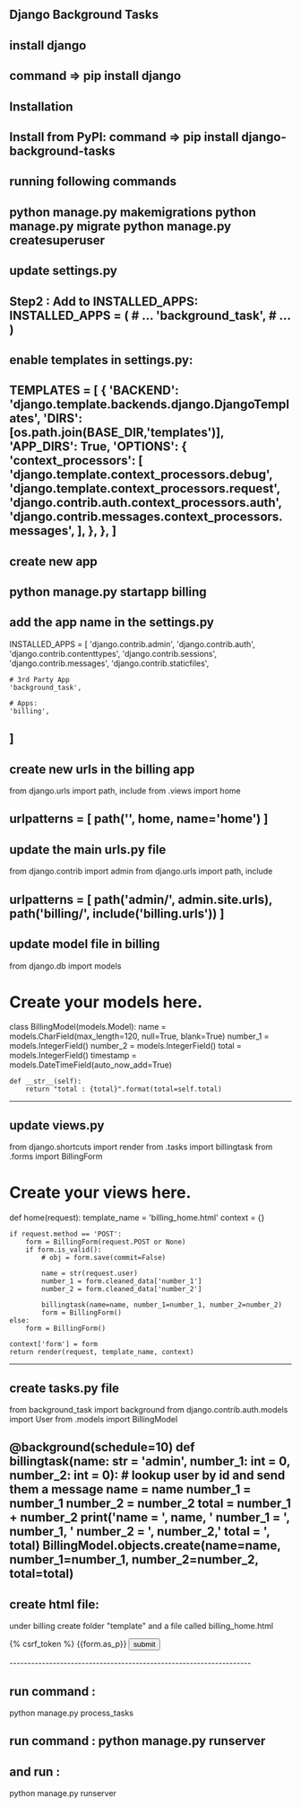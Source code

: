 Django Background Tasks
-------------------------------------------------------------------

install django 
--------------
command  => pip install django
-------------------------------------------------------------------

Installation
-------------
Install from PyPI:
command  =>  pip install django-background-tasks
-------------------------------------------------------------------

running following commands
--------------------------
python manage.py makemigrations
python manage.py migrate
python manage.py createsuperuser
-------------------------------------------------------------------

update settings.py
-------------------
Step2 : 
Add to INSTALLED_APPS:
	INSTALLED_APPS = (
		# ...
		'background_task',
		# ...
	)	
-------------------------------------------------------------------

enable templates in settings.py:
--------------------------------
TEMPLATES = [
    {
        'BACKEND': 'django.template.backends.django.DjangoTemplates',
        'DIRS': [os.path.join(BASE_DIR,'templates')],
        'APP_DIRS': True,
        'OPTIONS': {
            'context_processors': [
                'django.template.context_processors.debug',
                'django.template.context_processors.request',
                'django.contrib.auth.context_processors.auth',
                'django.contrib.messages.context_processors.messages',
            ],
        },
    },
]
-------------------------------------------------------------------

create new app
--------------
python manage.py startapp billing
-------------------------------------------------------------------

add the app name in the settings.py
-----------------------------------

INSTALLED_APPS = [
    'django.contrib.admin',
    'django.contrib.auth',
    'django.contrib.contenttypes',
    'django.contrib.sessions',
    'django.contrib.messages',
    'django.contrib.staticfiles',

    # 3rd Party App
    'background_task',

    # Apps:
    'billing',
]
-------------------------------------------------------------------

create new urls in the billing app
----------------------------------
from django.urls import path, include
from .views import home

urlpatterns = [
    path('', home, name='home')
]
-------------------------------------------------------------------

update the main urls.py file
-----------------------------
from django.contrib import admin
from django.urls import path, include

urlpatterns = [
    path('admin/', admin.site.urls),
    path('billing/', include('billing.urls'))
]
-------------------------------------------------------------------

update model file in billing
----------------------------
from django.db import models


# Create your models here.
class BillingModel(models.Model):
    name = models.CharField(max_length=120, null=True, blank=True)
    number_1 = models.IntegerField()
    number_2 = models.IntegerField()
    total = models.IntegerField()
    timestamp = models.DateTimeField(auto_now_add=True)

    def __str__(self):
        return "total : {total}".format(total=self.total)
-------------------------------------------------------------------

update views.py
---------------
from django.shortcuts import render
from .tasks import billingtask
from .forms import BillingForm

# Create your views here.
def home(request):
    template_name = 'billing_home.html'
    context = {}

    if request.method == 'POST':
        form = BillingForm(request.POST or None)
        if form.is_valid():
            # obj = form.save(commit=False)

            name = str(request.user)
            number_1 = form.cleaned_data['number_1']
            number_2 = form.cleaned_data['number_2']

            billingtask(name=name, number_1=number_1, number_2=number_2)
            form = BillingForm()
    else:
        form = BillingForm()

    context['form'] = form
    return render(request, template_name, context)
	
-------------------------------------------------------------------

create tasks.py file
--------------------
from background_task import background
from django.contrib.auth.models import User
from .models import BillingModel

@background(schedule=10)
def billingtask(name: str = 'admin', number_1: int = 0, number_2: int = 0):
    # lookup user by id and send them a message
    name = name
    number_1 = number_1
    number_2 = number_2
    total = number_1 + number_2
    print('name = ', name, ' number_1 = ', number_1, ' number_2 = ', number_2,' total = ', total)
    BillingModel.objects.create(name=name, number_1=number_1, number_2=number_2, total=total)
-------------------------------------------------------------------

create html file:
------------------

under billing create folder "template" and a file called billing_home.html

<!DOCTYPE html>
<html lang="en">
<head>
    <meta charset="UTF-8">
    <title>Title</title>
</head>
<body>
    <form method="POST" action=".">
        {% csrf_token %}
        {{form.as_p}}
        <input type="submit" name="submit" value="submit">
    </form>


</body>
</html>
-------------------------------------------------------------------

run command :
-------------
python manage.py process_tasks

run command : 
python manage.py runserver
-------------------------------------------------------------------

and run :
---------
python manage.py runserver